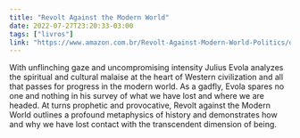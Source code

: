```yaml
---
title: "Revolt Against the Modern World"
date: 2022-07-27T23:20:33-03:00
tags: ["livros"]
link: "https://www.amazon.com.br/Revolt-Against-Modern-World-Politics/dp/089281506X/ref=sr_1_1?crid=324ADM500STWC&keywords=revolta+contra+o+mundo+moderno&qid=1658974816&sprefix=Revolta+contra%2Caps%2C251&sr=8-1&ufe=app_do%3Aamzn1.fos.db68964d-7c0e-4bb2-a95c-e5cb9e32eb12"
---
```

With unflinching gaze and uncompromising intensity Julius Evola analyzes the spiritual and cultural malaise at the heart of Western civilization and all that passes for progress in the modern world. As a gadfly, Evola spares no one and nothing in his survey of what we have lost and where we are headed. At turns prophetic and provocative, Revolt against the Modern World outlines a profound metaphysics of history and demonstrates how and why we have lost contact with the transcendent dimension of being. 
